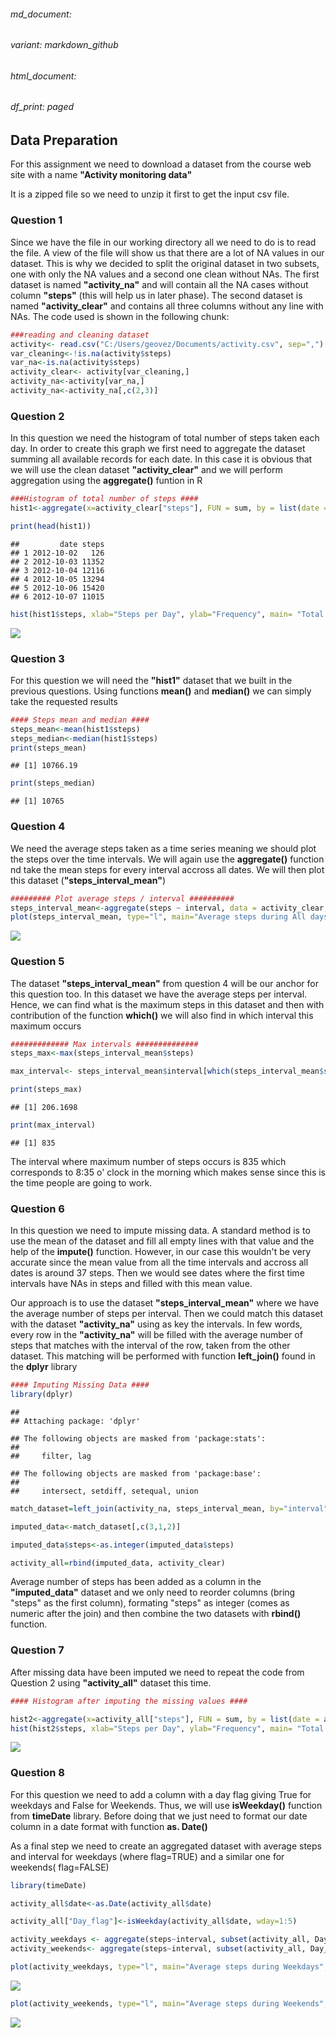 ###### md\_document:

###### variant: markdown\_github

###### html\_document:

###### df\_print: paged

Data Preparation
----------------

For this assignment we need to download a dataset from the course web site with a name **"Activity monitoring data"**

It is a zipped file so we need to unzip it first to get the input csv file.

### Question 1

Since we have the file in our working directory all we need to do is to read the file. A view of the file will show us that there are a lot of NA values in our dataset. This is why we decided to split the original dataset in two subsets, one with only the NA values and a second one clean without NAs. The first dataset is named **"activity\_na"** and will contain all the NA cases without column **"steps"** (this will help us in later phase). The second dataset is named **"activity\_clear"** and contains all three columns without any line with NAs. The code used is shown in the following chunk:

``` r
###reading and cleaning dataset
activity<- read.csv("C:/Users/geovez/Documents/activity.csv", sep=",")
var_cleaning<-!is.na(activity$steps)
var_na<-is.na(activity$steps)
activity_clear<- activity[var_cleaning,]
activity_na<-activity[var_na,]
activity_na<-activity_na[,c(2,3)]
```

### Question 2

In this question we need the histogram of total number of steps taken each day. In order to create this graph we first need to aggregate the dataset summing all available records for each date. In this case it is obvious that we will use the clean dataset **"activity\_clear"** and we will perform aggregation using the **aggregate()** funtion in R

``` r
###Histogram of total number of steps ####
hist1<-aggregate(x=activity_clear["steps"], FUN = sum, by = list(date = activity_clear$date))

print(head(hist1))
```

    ##         date steps
    ## 1 2012-10-02   126
    ## 2 2012-10-03 11352
    ## 3 2012-10-04 12116
    ## 4 2012-10-05 13294
    ## 5 2012-10-06 15420
    ## 6 2012-10-07 11015

``` r
hist(hist1$steps, xlab="Steps per Day", ylab="Frequency", main= "Total number of steps taken per day", col="green" )
```

![](Assignment_1_-_Reproducible_Research_files/figure-markdown_github/unnamed-chunk-2-1.png)

### Question 3

For this question we will need the **"hist1"** dataset that we built in the previous questions. Using functions **mean()** and **median()** we can simply take the requested results

``` r
#### Steps mean and median ####
steps_mean<-mean(hist1$steps)
steps_median<-median(hist1$steps)
print(steps_mean)
```

    ## [1] 10766.19

``` r
print(steps_median)
```

    ## [1] 10765

### Question 4

We need the average steps taken as a time series meaning we should plot the steps over the time intervals. We will again use the **aggregate()** function nd take the mean steps for every interval accross all dates. We will then plot this dataset (**"steps\_interval\_mean"**)

``` r
######### Plot average steps / interval ##########
steps_interval_mean<-aggregate(steps ~ interval, data = activity_clear, FUN = mean)
plot(steps_interval_mean, type="l", main="Average steps during All days without NAs", col="red")
```

![](Assignment_1_-_Reproducible_Research_files/figure-markdown_github/unnamed-chunk-4-1.png)

### Question 5

The dataset **"steps\_interval\_mean"** from question 4 will be our anchor for this question too. In this dataset we have the average steps per interval. Hence, we can find what is the maximum steps in this dataset and then with contribution of the function **which()** we will also find in which interval this maximum occurs

``` r
############# Max intervals ##############
steps_max<-max(steps_interval_mean$steps)

max_interval<- steps_interval_mean$interval[which(steps_interval_mean$steps == steps_max)]
```

``` r
print(steps_max)
```

    ## [1] 206.1698

``` r
print(max_interval)
```

    ## [1] 835

The interval where maximum number of steps occurs is 835 which corresponds to 8:35 o' clock in the morning which makes sense since this is the time people are going to work.

### Question 6

In this question we need to impute missing data. A standard method is to use the mean of the dataset and fill all empty lines with that value and the help of the **impute()** function. However, in our case this wouldn't be very accurate since the mean value from all the time intervals and accross all dates is around 37 steps. Then we would see dates where the first time intervals have NAs in steps and filled with this mean value.

Our approach is to use the dataset **"steps\_interval\_mean"** where we have the average number of steps per interval. Then we could match this dataset with the dataset **"activity\_na"** using as key the intervals. In few words, every row in the **"activity\_na"** will be filled with the average number of steps that matches with the interval of the row, taken from the other dataset. This matching will be performed with function **left\_join()** found in the **dplyr** library

``` r
#### Imputing Missing Data ####
library(dplyr)
```

    ## 
    ## Attaching package: 'dplyr'

    ## The following objects are masked from 'package:stats':
    ## 
    ##     filter, lag

    ## The following objects are masked from 'package:base':
    ## 
    ##     intersect, setdiff, setequal, union

``` r
match_dataset=left_join(activity_na, steps_interval_mean, by="interval")

imputed_data<-match_dataset[,c(3,1,2)]

imputed_data$steps<-as.integer(imputed_data$steps)

activity_all=rbind(imputed_data, activity_clear)
```

Average number of steps has been added as a column in the **"imputed\_data"** dataset and we only need to reorder columns (bring "steps" as the first column), formating "steps" as integer (comes as numeric after the join) and then combine the two datasets with **rbind()** function.

### Question 7

After missing data have been imputed we need to repeat the code from Question 2 using **"activity\_all"** dataset this time.

``` r
#### Histogram after imputing the missing values ####

hist2<-aggregate(x=activity_all["steps"], FUN = sum, by = list(date = activity_all$date))
hist(hist2$steps, xlab="Steps per Day", ylab="Frequency", main= "Total number of steps taken per day", col="green" )
```

![](Assignment_1_-_Reproducible_Research_files/figure-markdown_github/unnamed-chunk-8-1.png)

### Question 8

For this question we need to add a column with a day flag giving True for weekdays and False for Weekends. Thus, we will use **isWeekday()** function from **timeDate** library. Before doing that we just need to format our date column in a date format with function **as. Date()**

As a final step we need to create an aggregated dataset with average steps and interval for weekdays (where flag=TRUE) and a similar one for weekends( flag=FALSE)

``` r
library(timeDate)

activity_all$date<-as.Date(activity_all$date)

activity_all["Day_flag"]<-isWeekday(activity_all$date, wday=1:5)

activity_weekdays <- aggregate(steps~interval, subset(activity_all, Day_flag == TRUE), mean)
activity_weekends<- aggregate(steps~interval, subset(activity_all, Day_flag == FALSE), mean)

plot(activity_weekdays, type="l", main="Average steps during Weekdays", col="blue")
```

![](Assignment_1_-_Reproducible_Research_files/figure-markdown_github/unnamed-chunk-9-1.png)

``` r
plot(activity_weekends, type="l", main="Average steps during Weekends", col="red")
```

![](Assignment_1_-_Reproducible_Research_files/figure-markdown_github/unnamed-chunk-9-2.png)
